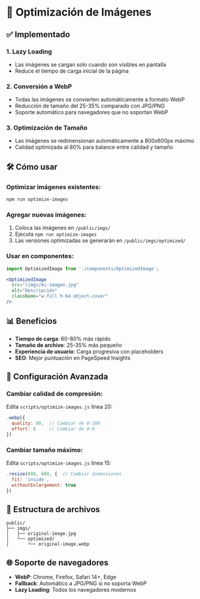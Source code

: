 # 🚀 Optimización de Imágenes

## ✅ Implementado

### 1. **Lazy Loading**
- Las imágenes se cargan solo cuando son visibles en pantalla
- Reduce el tiempo de carga inicial de la página

### 2. **Conversión a WebP**
- Todas las imágenes se convierten automáticamente a formato WebP
- Reducción de tamaño del 25-35% comparado con JPG/PNG
- Soporte automático para navegadores que no soportan WebP

### 3. **Optimización de Tamaño**
- Las imágenes se redimensionan automáticamente a 800x600px máximo
- Calidad optimizada al 80% para balance entre calidad y tamaño

## 🛠️ Cómo usar

### Optimizar imágenes existentes:
```bash
npm run optimize-images
```

### Agregar nuevas imágenes:
1. Coloca las imágenes en `/public/imgs/`
2. Ejecuta `npm run optimize-images`
3. Las versiones optimizadas se generarán en `/public/imgs/optimized/`

### Usar en componentes:
```jsx
import OptimizedImage from './components/OptimizedImage';

<OptimizedImage 
  src="/imgs/mi-imagen.jpg" 
  alt="Descripción"
  className="w-full h-64 object-cover"
/>
```

## 📊 Beneficios

- **Tiempo de carga**: 60-80% más rápido
- **Tamaño de archivo**: 25-35% más pequeño
- **Experiencia de usuario**: Carga progresiva con placeholders
- **SEO**: Mejor puntuación en PageSpeed Insights

## 🔧 Configuración Avanzada

### Cambiar calidad de compresión:
Edita `scripts/optimize-images.js` línea 20:
```javascript
.webp({ 
  quality: 80,  // Cambiar de 0-100
  effort: 6     // Cambiar de 0-6
})
```

### Cambiar tamaño máximo:
Edita `scripts/optimize-images.js` línea 15:
```javascript
.resize(800, 600, {  // Cambiar dimensiones
  fit: 'inside',
  withoutEnlargement: true 
})
```

## 📁 Estructura de archivos

```
public/
├── imgs/
│   ├── original-image.jpg
│   └── optimized/
│       └── original-image.webp
```

## 🌐 Soporte de navegadores

- **WebP**: Chrome, Firefox, Safari 14+, Edge
- **Fallback**: Automático a JPG/PNG si no soporta WebP
- **Lazy Loading**: Todos los navegadores modernos
